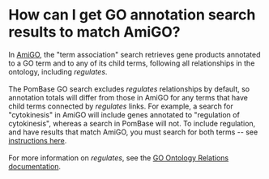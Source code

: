 # How can I get GO annotation search results to match AmiGO?
<!-- pombase_categories: Querying/Searching,Using Ontologies -->

In [AmiGO](http://amigo.geneontology.org/), the "term association"
search retrieves gene products annotated to a GO term and to any of its
child terms, following all relationships in the ontology, including
*regulates*.\
\
The PomBase GO search excludes *regulates* relationships by default, so
annotation totals will differ from those in AmiGO for any terms that
have child terms connected by *regulates* links. For example, a search
for "cytokinesis" in AmiGO will include genes annotated to "regulation
of cytokinesis", whereas a search in PomBase will not. To include
regulation, and have results that match AmiGO, you must search for both
terms -- see [instructions here](/faq/how-can-i-search-genes-involved-both-go-process-and-regulation-process).\
\
For more information on *regulates*, see the [GO Ontology Relations documentation](http://www.geneontology.org/GO.ontology.relations.shtml).

